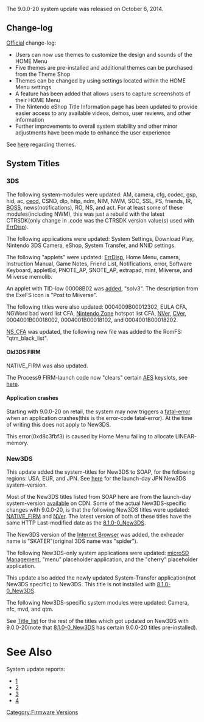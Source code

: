 The 9.0.0-20 system update was released on October 6, 2014.

## Change-log

[Official](http://en-americas-support.nintendo.com/app/answers/detail/a_id/231)
change-log:

- Users can now use themes to customize the design and sounds of the
  HOME Menu
- Five themes are pre-installed and additional themes can be purchased
  from the Theme Shop
- Themes can be changed by using settings located within the HOME Menu
  settings
- A feature has been added that allows users to capture screenshots of
  their HOME Menu
- The Nintendo eShop Title Information page has been updated to provide
  easier access to any available videos, demos, user reviews, and other
  information
- Further improvements to overall system stability and other minor
  adjustments have been made to enhance the user experience

See [here](Home_Menu/Themes "wikilink") regarding themes.

## System Titles

### 3DS

The following system-modules were updated: AM, camera, cfg, codec, gsp,
hid, ac, [cecd](StreetPass "wikilink"), CSND, dlp, http, ndm, NIM, NWM,
SOC, SSL, PS, friends, IR, [BOSS](SpotPass "wikilink"),
news(notifications), RO, NS, and act. For at least some of these
modules(including NWM), this was just a rebuild with the latest
CTRSDK(only change in .code was the CTRSDK version value(s) used with
[ErrDisp](ErrDisp "wikilink")).

The following applications were updated: System Settings, Download Play,
Nintendo 3DS Camera, eShop, System Transfer, and NNID settings.

The following "applets" were updated: [ErrDisp](ErrDisp "wikilink"),
Home Menu, camera, Instruction Manual, Game Notes, Friend List,
Notifications, error, Software Keyboard, appletEd, PNOTE_AP, SNOTE_AP,
extrapad, mint, Miiverse, and Miiverse memolib.

An applet with TID-low 00008B02 was [added](Title_list "wikilink"),
"solv3". The description from the ExeFS icon is "Post to Miiverse".

The following titles were also updated: 0004009B00012302, EULA CFA,
NGWord bad word list CFA, [Nintendo Zone](Nintendo_Zone "wikilink")
hotspot list CFA, [NVer](NVer "wikilink"), [CVer](CVer "wikilink"),
0004001B00018002, 0004001B00018102, and 0004001B00018202.

[NS_CFA](NS_CFA "wikilink") was updated, the following new file was
added to the RomFS: "qtm_black_list".

#### Old3DS FIRM

NATIVE_FIRM was also updated.

The Process9 FIRM-launch code now "clears" certain
[AES](AES_Registers "wikilink") keyslots, see
[here](AES_Registers "wikilink").

#### Application crashes

Starting with 9.0.0-20 on retail, the system may now triggers a
[fatal-error](ErrDisp "wikilink") when an application crashes(this is
the error-code fatal-error). At the time of writing this does not apply
to New3DS.

This error(0xd8c3fbf3) is caused by Home Menu failing to allocate
LINEAR-memory.

### New3DS

This update added the system-titles for New3DS to SOAP, for the
following regions: USA, EUR, and JPN. See
[here](8.1.0-0_New3DS "wikilink") for the launch-day JPN New3DS
system-version.

Most of the New3DS titles listed from SOAP here are from the launch-day
system-version [available](8.1.0-0_New3DS "wikilink") on CDN. Some of
the actual New3DS-specific changes with 9.0.0-20, is that the following
New3DS titles were updated: [NATIVE_FIRM](FIRM "wikilink") and
[NVer](NVer "wikilink"). The latest version of both of these titles have
the same HTTP Last-modified date as the
[8.1.0-0_New3DS](8.1.0-0_New3DS "wikilink").

The New3DS version of the [Internet
Browser](Internet_Browser "wikilink") was added, the exheader name is
"SKATER"(original 3DS name was "spider").

The following New3DS-only system applications were updated: [microSD
Management](microSD_Management "wikilink"), "menu" placeholder
application, and the "cherry" placeholder application.

This update also added the newly updated System-Transfer application(not
New3DS specific) to New3DS. This title is not installed with
[8.1.0-0_New3DS](8.1.0-0_New3DS "wikilink").

The following New3DS-specific system modules were updated: Camera, nfc,
mvd, and qtm.

See [Title_list](Title_list "wikilink") for the rest of the titles which
got updated on New3DS with 9.0.0-20(note that
[8.1.0-0_New3DS](8.1.0-0_New3DS "wikilink") has certain 9.0.0-20 titles
pre-installed).

# See Also

System update reports:

- [1](http://yls8.mtheall.com/ninupdates/reports.php?date=10-06-14_08-05-03&sys=ctr)
- [2](http://yls8.mtheall.com/ninupdates/reports.php?date=10-06-14_08-15-03&sys=ctr)
- [3](http://yls8.mtheall.com/ninupdates/reports.php?date=10-06-14_08-25-03&sys=ctr)
- [4](http://yls8.mtheall.com/ninupdates/reports.php?date=10-06-14_08-35-12&sys=ctr)

[Category:Firmware Versions](Category:Firmware_Versions "wikilink")